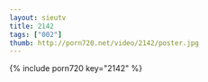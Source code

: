 ```yaml
--- 
layout: sieutv
title: 2142
tags: ["002"]
thumb: http://porn720.net/video/2142/poster.jpg
---
```

{% include porn720 key="2142" %} 
